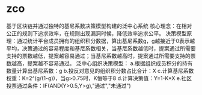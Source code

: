 # zco
基于区块链并通过独特的基尼系数决策模型构建的泛中心系统
核心理念：在相对公正的规则下追求效率，在规则出现漏洞时候，降低效率追求公平。
决策模型原理：通过统计平台成员拥有的组织积分数据，算出基尼系数g，g越接近于0表示越平均，决策通过的容易程度和基尼系数相关，当基尼系数越低时，提案通过所需要支持的票数越低，提案越容易通过；当基尼系数越高时，提案通过所需要支持的票数越高，提案越不容易通过。
泛中心组织决策模型：
a.根据组织成员积分的持有数量计算出基尼系数：g
b.投反对意见的组织积分数占比合计：X
c.计算基尼系数权重：K=2^(g/(1-g))，当g>0.75时，K恒等于8
d.计算决策值：Y=1-K*X
e.社区投票通过条件：IF(AND(Y>0.5,Y>g),"通过","未通过")

